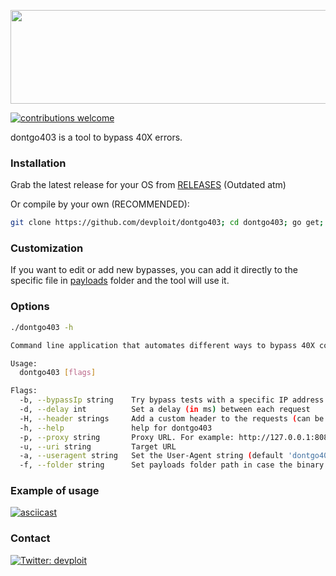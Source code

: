 <p align="center">
<img src="https://i.imgur.com/T5P5ZG0.png" width="600" height="150" >
</p>

[![contributions welcome](https://img.shields.io/badge/contributions-welcome-brightgreen.svg?style=flat)](https://github.com/dwyl/esta/issues)

dontgo403 is a tool to bypass 40X errors.

### Installation
Grab the latest release for your OS from [RELEASES](https://github.com/devploit/dontgo403/releases) (Outdated atm)

Or compile by your own (RECOMMENDED):
```bash
git clone https://github.com/devploit/dontgo403; cd dontgo403; go get; go build
```


### Customization
If you want to edit or add new bypasses, you can add it directly to the specific file in [payloads](https://github.com/devploit/dontgo403/tree/main/payloads) folder and the tool will use it.


### Options
```bash
./dontgo403 -h

Command line application that automates different ways to bypass 40X codes.

Usage:
  dontgo403 [flags]

Flags:
  -b, --bypassIp string    Try bypass tests with a specific IP address (or hostname). i.e.: 'X-Forwarded-For: 192.168.0.1' instead of 'X-Forwarded-For: 127.0.0.1'
  -d, --delay int          Set a delay (in ms) between each request
  -H, --header strings     Add a custom header to the requests (can be specified multiple times)
  -h, --help               help for dontgo403
  -p, --proxy string       Proxy URL. For example: http://127.0.0.1:8080
  -u, --uri string         Target URL
  -a, --useragent string   Set the User-Agent string (default 'dontgo403/0.5')
  -f, --folder string      Set payloads folder path in case the binary is not in the same path
```


### Example of usage
[![asciicast](https://asciinema.org/a/xtD6Zcx2fZj5JgRdXEUi4rdqJ.svg)](https://asciinema.org/a/xtD6Zcx2fZj5JgRdXEUi4rdqJ)


### Contact
[![Twitter: devploit](https://img.shields.io/badge/-Twitter-blue?style=flat-square&logo=Twitter&logoColor=white&link=https://twitter.com/devploit/)](https://twitter.com/devploit/)
